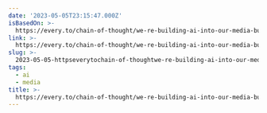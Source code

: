 ```yaml
---
date: '2023-05-05T23:15:47.000Z'
isBasedOn: >-
  https://every.to/chain-of-thought/we-re-building-ai-into-our-media-business?metered_paywall=1
link: >-
  https://every.to/chain-of-thought/we-re-building-ai-into-our-media-business?metered_paywall=1
slug: >-
  2023-05-05-httpseverytochain-of-thoughtwe-re-building-ai-into-our-media-businessmeteredpaywall1
tags:
  - ai
  - media
title: >-
  https://every.to/chain-of-thought/we-re-building-ai-into-our-media-business?metered_paywall=1
---
```


